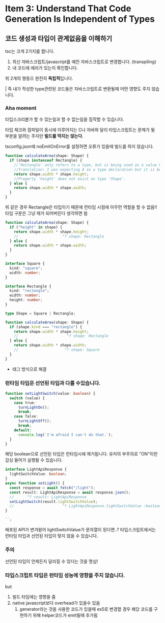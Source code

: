 # Item 3: Understand That Code Generation Is Independent of Types

## 코드 생성과 타입이 관계없음을 이해하기

tsc는 크게 2가지를 합니다.

1. 최신 자바스크립트/javascript를 예전 자바스크립트로 변경합니다. (transpiling)
2. 내 코드에 에러가 있는지 확인합니다.

위 2개의 행동으 완전히 **독립적**입니다.

| 즉 내가 작성한 type관련된 코드들은 자바스크립트로 변환될때 어떤 영향도 주지 않습니다.

### Aha moment

타입스크리븥가 할 수 있는일과 할 수 없는일을 짐작할 수 있습니다.

타입 체크와 컴파일이 동시에 이루어지는 C나 자바와 달리 타입스크립트는 문제가 될 부분을
알려는 주지만 **빌드를 막지는 않는다.**

tsconfig.json에 noEmitOnError를 설정하면 오류가 있을때 빌드를 하지 않습니다.

```typescript
function calculateArea(shape: Shape) {
  if (shape instanceof Rectangle) {
    //'Rectangle' only refers to a type, but is being used as a value here.
    //Translation: I was expecting A as a type declaration but it is being used as a value here.
    return shape.width * shape.height;
    //Property 'height' does not exist on type 'Shape'.
  } else {
    return shape.width * shape.width;
  }
}
```

위 같은 경우 Rectangle은 타입이기 때문에 런타임 시점에 아무런 역할을 할 수 없음!!
타임 구문은 그냥 제거 되어버린다 생각하면 됨

```typescript
function calculateArea(shape: Shape) {
  if ("height" in shape) {
    return shape.width * shape.height;
    //                    ^? shape: Rectangle
  } else {
    return shape.width * shape.width;
  }
}
```

```typescript
interface Square {
  kind: "square";
  width: number;
}

interface Rectangle {
  kind: "rectangle";
  width: number;
  height: number;
}

type Shape = Square | Rectangle;

function calculateArea(shape: Shape) {
  if (shape.kind === "rectangle") {
    return shape.width * shape.height;
    //                      ^? shape: Rectangle
  } else {
    return shape.width * shape.width;
    //                     ^? shape: Square
  }
}
```

- 태그 방식으로 해결

### 런타임 타입은 선언된 타입과 다를 수있습니다.

```typescript
function setLightSwitch(value: boolean) {
  switch (value) {
    case true:
      turnLightOn();
      break;
    case false:
      turnLightOff();
      break;
    default:
      console.log(`I'm afraid I can't do that.`);
  }
}
```

해당 boolean으로 선언된 타입은 런타임시에 제거됩니다.
유저의 부주의로 "ON"이란 갑싱 들어가 실행될 수 있습니다.

```typescript
interface LightApiResponse {
  lightSwitchValue: boolean;
}
async function setLight() {
  const response = await fetch("/light");
  const result: LightApiResponse = await response.json();
  //      ^? result: LightApiResponse
  setLightSwitch(result.lightSwitchValue);
  //                      ^? LightApiResponse.lightSwitchValue :boolean
}

``;
```

배포된 API가 변겨왿어 lightSwitchValue가 문자열이 된다면..?
타입스크립트에서는 런타임 타입과 선언된 타입이 맞지 않을 수 있습니다.

### 주의
선언된 타입이 언제든지 달라질 수 있다는 것을 명심!


### 타입스크립트 타입은 런타임 성능에 영향을 주지 않습니다.
but
1. 빌드 타임에는 영향을 줌
2. native javascript보다 overhead가 있을수 있음
   1. generator라는 것을 사용한 코드가 있을때 es5로 변경할 경우 해당 코드를 구현하기 위해 helper코드가 emit될때 추가됨




